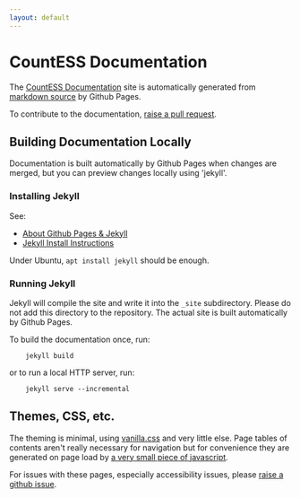 ```yaml
---
layout: default
---
```


# CountESS Documentation

The [CountESS Documentation](https://countess-project.github.io/CountESS/)
site is automatically generated from
[markdown source](https://github.com/CountESS-Project/CountESS/tree/main/docs)
by Github Pages.

To contribute to the documentation,
[raise a pull request](https://docs.github.com/en/pull-requests/collaborating-with-pull-requests/proposing-changes-to-your-work-with-pull-requests/creating-a-pull-request).

## Building Documentation Locally

Documentation is built automatically by Github Pages when changes are merged,
but you can preview changes locally using 'jekyll'.

### Installing Jekyll

See:

* [About Github Pages & Jekyll](https://docs.github.com/en/pages/setting-up-a-github-pages-site-with-jekyll/about-github-pages-and-jekyll)
* [Jekyll Install Instructions](https://jekyllrb.com/docs/installation/)

Under Ubuntu, `apt install jekyll` should be enough.

### Running Jekyll

Jekyll will compile the site and write it into the `_site` subdirectory. 
Please do not add this directory to the repository.  The actual site
is built automatically by Github Pages.

To build the documentation once, run:

        jekyll build

or to run a local HTTP server, run:

        jekyll serve --incremental

## Themes, CSS, etc.

The theming is minimal, using [vanilla.css](https://vanillacss.com/) and
very little else.  Page tables of contents aren't really necessary for 
navigation but for convenience they are generated on page load by
[a very small piece of javascript](https://countess-project.github.io/js/toc.js).

For issues with these pages, especially accessibility issues, please
[raise a github issue](https://github.com/CountESS-Project/CountESS/issues).
